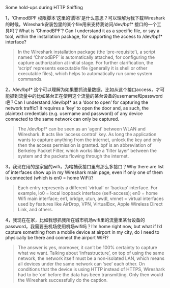 Some hold-ups during HTTP Sniffing

1，'ChmodBPF 权限脚本‘这里的‘脚本’是什么意思？可以理解为我下载Wireshark的时候，Wireshark安装包里的某个file用来支持我访问/dev/bpf* 接口的一个工具吗？What is ‘ChmodBPF’? Can I understand it as a specific file, or say a tool, within the installation package, for supporting the access to /dev/bpf* interface?
> In the Wireshark installation package (the ‘pre-requisite’), a script named ‘ChmodBPF’ is automatically attached, for configuring the capture authorization at initial stage. For further clarification, the ‘script’ represents executable file (generally it is shell or other executable files), which helps to automatically run some system commands.

2，/dev/bpf* 这个可以理解为如果要抓流量数据，比如从这个接口access，才可能抓到流量中的比如某台正在使用这个流量的某台设备的username和password吧？Can I understand /dev/bpf* as a ‘door to open’ for capturing the network traffic? it requires a ‘key’ to open the door and, as such, the plaintext credentials (e.g. username and password) of any device connected to the same network can only be captured.
> The /dev/bpf* can be seen as an ‘agent’ between WLAN and Wireshark. It acts like ‘access control’ key. As long the application wants to capture anything from the internet, unlock the key and only then the access permission is granted. bpf is an abbreviation of Berkeley Packet Filter, which works like a ‘filter layer’ between the system and the packets flowing through the internet.

3，我现在用的是家里的wifi，为啥捕获接口里有那么多接口？Why there are list of interfaces show up in my Wireshark main page, even if only one of them is connected (which is en0 = home WiFi)?
> Each entry represents a different ‘virtual’ or ‘backup’ interface. For example, lo0 = local loopback interface (self-access); en0 = home Wifi main interface; en1, bridge, utun, awdl, vmnet = virtual interfaces used by features like AirDrop, VPN, VirtualBox, Apple Wireless Direct Link, and others.

4，我现在在家，比如我想抓我所在城市机场wifi里的流量里某台设备的password，我需要去机场使用机场wifi吗？I’m home right now, but what if I’d capture something from a mobile device at airport in my city, do I need to physically be there and connect the airport WIFI?
> The answer is yes, moreover, it can’t be 100% certainty to capture what we want. Talking about ‘infrastructure’, on top of using the same network, the network itself must be a non-isolated LAN, which means all devices under the same network can ‘see’ each other. On conditions that the device is using HTTP instead of HTTPS, Wireshark had to be ‘on’ before the data has been transmitting. Only then would the Wireshark successfully do the caption.